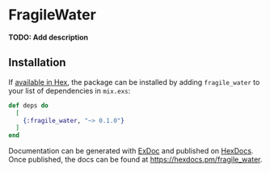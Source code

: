 # FragileWater

**TODO: Add description**

## Installation

If [available in Hex](https://hex.pm/docs/publish), the package can be installed
by adding `fragile_water` to your list of dependencies in `mix.exs`:

```elixir
def deps do
  [
    {:fragile_water, "~> 0.1.0"}
  ]
end
```

Documentation can be generated with [ExDoc](https://github.com/elixir-lang/ex_doc)
and published on [HexDocs](https://hexdocs.pm). Once published, the docs can
be found at <https://hexdocs.pm/fragile_water>.

